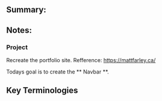 ## Summary:

## Notes:

### Project 
Recreate the portfolio site.
Refference: https://mattfarley.ca/

Todays goal is to create the ** Navbar **.  


## Key Terminologies